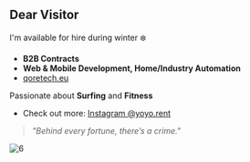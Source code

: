 ## Dear Visitor  

I'm available for hire during winter ❄️
- **B2B Contracts**  
- **Web & Mobile Development, Home/Industry Automation**  
- [qoretech.eu](#)  

Passionate about **Surfing** and **Fitness**  
- Check out more: [Instagram @yoyo.rent](https://www.instagram.com/yoyo.rent/)  

> _"Behind every fortune, there’s a crime."_ 

![6](https://github.com/user-attachments/assets/25b1f366-2c43-4303-903c-5dcc4292d29e)
